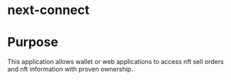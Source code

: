 # next-connect
 
# Purpose
This application allows wallet or web applications to access nft sell orders and nft information with proven ownership.